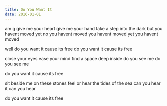 ```yaml
---
title: Do You Want It
date: 2016-01-01
---
```

am g
give me your heart
give me your hand
take a step 
into the dark
but you havent moved yet
no you havent moved
you havent moved yet
you havent moved

well do you want it
cause its free
do you want it
cause its free

close your eyes
ease your mind
find a space
deep inside
do you see me
do you see me

do you want it 
cause its free

sit beside me
on these stones
feel or hear the tides
of the sea
can you hear it
can you hear 

do you want it
cause its free
